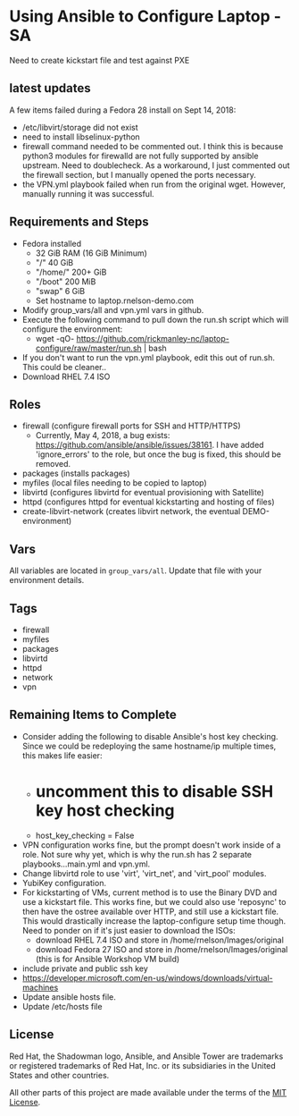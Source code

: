 # Using Ansible to Configure Laptop - SA
Need to create kickstart file and test against PXE
## latest updates ##
A few items failed during a Fedora 28 install on Sept 14, 2018:
- /etc/libvirt/storage did not exist
- need to install libselinux-python
- firewall command needed to be commented out. I think this is because python3 modules for firewalld are not fully supported by ansible upstream. Need to doublecheck. As a workaround, I just commented out the firewall section, but I manually opened the ports necessary.
- the VPN.yml playbook failed when run from the original wget. However, manually running it was successful.

## Requirements and Steps
- Fedora installed
  - 32 GiB RAM (16 GiB Minimum)
  - "/" 40 GiB
  - "/home/" 200+ GiB
  - "/boot" 200 MiB
  - "swap" 6 GiB
  - Set hostname to laptop.rnelson-demo.com
- Modify group_vars/all and vpn.yml vars in github.
- Execute the following command to pull down the run.sh script which will configure the environment:
  - wget -qO- https://github.com/rickmanley-nc/laptop-configure/raw/master/run.sh | bash
- If you don't want to run the vpn.yml playbook, edit this out of run.sh. This could be cleaner..
- Download RHEL 7.4 ISO

## Roles

- firewall (configure firewall ports for SSH and HTTP/HTTPS)
  - Currently, May 4, 2018, a bug exists: https://github.com/ansible/ansible/issues/38161. I have added 'ignore_errors' to the role, but once the bug is fixed, this should be removed.
- packages (installs packages)
- myfiles (local files needing to be copied to laptop)
- libvirtd (configures libvirtd for eventual provisioning with Satellite)
- httpd (configures httpd for eventual kickstarting and hosting of files)
- create-libvirt-network (creates libvirt network, the eventual DEMO-environment)

## Vars

All variables are located in `group_vars/all`. Update that file with your environment details.

## Tags

- firewall
- myfiles
- packages
- libvirtd
- httpd
- network
- vpn

## Remaining Items to Complete

- Consider adding the following to disable Ansible's host key checking. Since we could be redeploying the same hostname/ip multiple times, this makes life easier:
  - # uncomment this to disable SSH key host checking
  - host_key_checking = False
- VPN configuration works fine, but the prompt doesn't work inside of a role. Not sure why yet, which is why the run.sh has 2 separate playbooks...main.yml and vpn.yml.
- Change libvirtd role to use 'virt', 'virt_net', and 'virt_pool' modules.
- YubiKey configuration.
- For kickstarting of VMs, current method is to use the Binary DVD and use a kickstart file. This works fine, but we could also use 'reposync' to then have the ostree available over HTTP, and still use a kickstart file. This would drastically increase the laptop-configure setup time though. Need to ponder on if it's just easier to download the ISOs:
  - download RHEL 7.4 ISO and store in /home/rnelson/Images/original
  - download Fedora 27 ISO and store in /home/rnelson/Images/original (this is for Ansible Workshop VM build)
- include private and public ssh key
- https://developer.microsoft.com/en-us/windows/downloads/virtual-machines
- Update ansible hosts file.
- Update /etc/hosts file

## License

Red Hat, the Shadowman logo, Ansible, and Ansible Tower are trademarks or registered trademarks of Red Hat, Inc. or its subsidiaries in the United States and other countries.

All other parts of this project are made available under the terms of the [MIT License](LICENSE).
